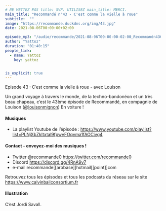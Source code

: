 ```yaml
---
# NE METTEZ PAS title: SVP. UTILISEZ main_title: MERCI.
main_title: "Recommandé n°43 - C'est comme la vielle à roue"
subtitle:  ""
image: "https://recommande.duckdns.org/img/43.jpg"
date: 2021-08-06T00:00:00+02:00

episode_mp3: "/audio/recommande/2021-08-06T00-00-00-02-00_Recommandn43Cestcommelavielleroue.mp3"
author: "Yattoz"
duration: "01:40:15"
people_link: 
  - name: Yattoz
    key: yattoz


is_explicit: true
---
```


<PodcastHeader/>

<!-- ECRIRE LA DESCRIPTION DE L'EPISODE SOUS CETTE LIGNE -->


 Episode 43 : C’est comme la vielle à roue - avec Louison 

<p>Un grand voyage à travers le monde, de la techno-bandonéon et un très beau chapeau, c’est le 43ème épisode de Recommandé, en compagnie de Louison (<a href="https://twitter.com/louisonmignon" rel="nofollow">@louisonmignon</a>) En voiture !</p>

<h4>Musiques</h4>

<ul>
  <li>La playlist Youtube de l’épisode : <a href="https://www.youtube.com/playlist?list=PLNjXbZkItxtal9fpwyFOqvma1fAOCivg4" rel="nofollow">https://www.youtube.com/playlist?list=PLNjXbZkItxtal9fpwyFOqvma1fAOCivg4</a></li>
</ul>

<h4>Contact - envoyez-moi des musiques !</h4>

<ul>
  <li>Twitter @recommande0 <a href="https://twitter.com/recommande0" rel="nofollow">https://twitter.com/recommande0</a></li>
  <li>Discord <a href="https://discord.gg/4RnA9v7" rel="nofollow">https://discord.gg/4RnA9v7</a></li>
  <li>e-mail recommande[[arobase]]hotmail[[point]]com</li>
</ul>

<p>Retrouvez tous les épisodes et tous les podcasts du réseau sur le site <a href="https://www.calvinballconsortium.fr" rel="nofollow">https://www.calvinballconsortium.fr</a></p>

<h4>Illustration</h4>

<p>C’est Jordi Savall.</p>


